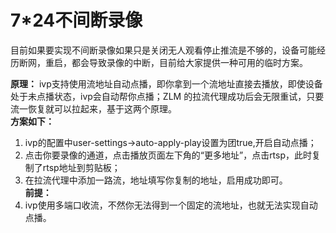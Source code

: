 <!-- 7*24不间断录像 -->
# 7*24不间断录像

目前如果要实现不间断录像如果只是关闭无人观看停止推流是不够的，设备可能经历断网，重启，都会导致录像的中断，目前给大家提供一种可用的临时方案。   

**原理：** ivp支持使用流地址自动点播，即你拿到一个流地址直接去播放，即使设备处于未点播状态，ivp会自动帮你点播；ZLM
的拉流代理成功后会无限重试，只要流一恢复就可以拉起来，基于这两个原理。  
**方案如下：**
1. ivp的配置中user-settings->auto-apply-play设置为团true,开启自动点播；
2. 点击你要录像的通道，点击播放页面左下角的“更多地址”，点击rtsp，此时复制了rtsp地址到剪贴板；
3. 在拉流代理中添加一路流，地址填写你复制的地址，启用成功即可。  
**前提：** 
1. ivp使用多端口收流，不然你无法得到一个固定的流地址，也就无法实现自动点播。

